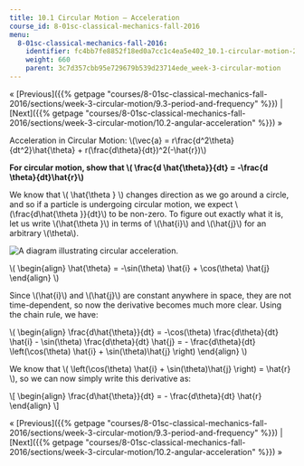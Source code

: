 ```yaml
---
title: 10.1 Circular Motion – Acceleration
course_id: 8-01sc-classical-mechanics-fall-2016
menu:
  8-01sc-classical-mechanics-fall-2016:
    identifier: fc4bb7fe8852f18ed0a7cc1c4ea5e402_10.1-circular-motion-2013-acceleration
    weight: 660
    parent: 3c7d357cbb95e729679b539d23714ede_week-3-circular-motion
---
```

« [Previous]({{% getpage "courses/8-01sc-classical-mechanics-fall-2016/sections/week-3-circular-motion/9.3-period-and-frequency" %}}) | [Next]({{% getpage "courses/8-01sc-classical-mechanics-fall-2016/sections/week-3-circular-motion/10.2-angular-acceleration" %}}) »

Acceleration in Circular Motion: \\(\\vec{a} = r\\frac{d^2\\theta}{dt^2}\\hat{\\theta} + r(\\frac{d\\theta}{dt})^2(-\\hat{r})\\)

**For circular motion, show that \\( \\frac{d \\hat{\\theta}}{dt} = -\\frac{d \\theta}{dt}\\hat{r}\\)**

We know that \\( \\hat{\\theta } \\) changes direction as we go around a circle, and so if a particle is undergoing circular motion, we expect \\(\\frac{d\\hat{\\theta }}{dt}\\) to be non-zero. To figure out exactly what it is, let us write \\(\\hat{\\theta }\\) in terms of \\(\\hat{i}\\) and \\(\\hat{j}\\) for an arbitrary \\(\\theta\\).

![A diagram illustrating circular acceleration.](https://open-learning-course-data.s3.amazonaws.com/8-01sc-classical-mechanics-fall-2016/41c189b5309d6b11cfa74969017977e6_polarCoords1.svg)

\\( \\begin{align} \\hat{\\theta} = -\\sin(\\theta) \\hat{i} + \\cos(\\theta) \\hat{j} \\end{align} \\)

Since \\(\\hat{i}\\) and \\(\\hat{j}\\) are constant anywhere in space, they are not time-dependent, so now the derivative becomes much more clear. Using the chain rule, we have:

\\( \\begin{align} \\frac{d\\hat{\\theta}}{dt} = -\\cos(\\theta) \\frac{d\\theta}{dt} \\hat{i} - \\sin(\\theta) \\frac{d\\theta}{dt} \\hat{j} = - \\frac{d\\theta}{dt} \\left(\\cos(\\theta) \\hat{i} + \\sin(\\theta)\\hat{j} \\right) \\end{align} \\)

We know that \\( \\left(\\cos(\\theta) \\hat{i} + \\sin(\\theta)\\hat{j} \\right) = \\hat{r} \\), so we can now simply write this derivative as:

\\\[ \\begin{align} \\frac{d\\hat{\\theta}}{dt} = - \\frac{d\\theta}{dt} \\hat{r} \\end{align} \\\]

« [Previous]({{% getpage "courses/8-01sc-classical-mechanics-fall-2016/sections/week-3-circular-motion/9.3-period-and-frequency" %}}) | [Next]({{% getpage "courses/8-01sc-classical-mechanics-fall-2016/sections/week-3-circular-motion/10.2-angular-acceleration" %}}) »